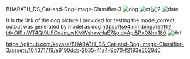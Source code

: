 BHARATH_DS_Cat-and-Dog-Image-Classifier-3
![dog](https://github.com/keyasa/BHARATH_DS_Cat-and-Dog-Image-Classifier-3/assets/104371719/b3ca44c7-cdb9-4850-bb35-ab2e2dd6d88e)
![ct](https://github.com/keyasa/BHARATH_DS_Cat-and-Dog-Image-Classifier-3/assets/104371719/d9eea30d-0993-4997-8ca9-232be66a9f0c)
![2](https://github.com/keyasa/BHARATH_DS_Cat-and-Dog-Image-Classifier-3/assets/104371719/0f84f80b-6046-40f5-a66d-8fb3ac3f378f)
![dste](https://github.com/keyasa/BHARATH_DS_Cat-and-Dog-Image-Classifier-3/assets/104371719/08df2855-6b23-4479-a360-582acd62652b)

It is the link of the dog picture I provided for testing the model,correct output was generated by model as dog
https://tse4.mm.bing.net/th?id=OIP.uWT4Qt9UFCdJm_wKMWshxwHaE7&pid=Api&P=0&h=180
![dof](https://github.com/keyasa/BHARATH_DS_Cat-and-Dog-Image-Classifier-3/assets/104371719/86d13af3-f46c-45e4-90c4-a6d7bec8b3fe)


https://github.com/keyasa/BHARATH_DS_Cat-and-Dog-Image-Classifier-3/assets/104371719/e9190dcb-2035-41a4-9b70-f2193e3529d6

